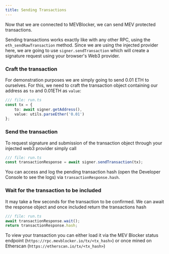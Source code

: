 ```yaml
---
title: Sending Transactions
---
```


Now that we are connected to MEVBlocker, we can send MEV protected transactions.

Sending transactions works exactly like with any other RPC, using the `eth_sendRawTransaction` method.
Since we are using the injected provider here, we are going to use `signer.sendTransaction` which will create a signature request using your browser's Web3 provider.

### Craft the transaction

For demonstration purposes we are simply going to send 0.01 ETH to ourselves.
For this, we need to craft the transaction object containing our address as `to` and 0.01ETH as `value`:

```typescript
/// file: run.ts
const tx = {
	to: await signer.getAddress(),
	value: utils.parseEther('0.01')
};
```

### Send the transaction

To request signature and submission of the transaction object through your injected web3 provider simply call

```typescript
/// file: run.ts
const transactionResponse = await signer.sendTransaction(tx);
```

You can access and log the pending transaction hash (open the Developer Console to see the logs) via `transactionResponse.hash`.

### Wait for the transaction to be included

It may take a few seconds for the transaction to be confirmed. We can await the response object and once included return the transactions hash

```typescript
/// file: run.ts
await transactionResponse.wait();
return transactionResponse.hash;
```

To view your transaction you can either load it via the MEV Blocker status endpoint (`https://rpc.mevblocker.io/tx/<tx_hash>`) or once mined on Etherscan (`https://etherscan.io/tx/<tx_hash>`)
